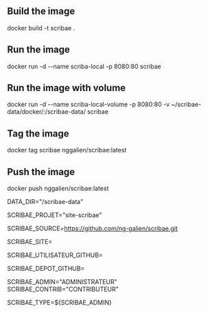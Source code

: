 
## Build the image
docker build -t scribae .

## Run the image
docker run -d --name scriba-local -p 8080:80 scribae

## Run the image with volume
docker run -d --name scriba-local-volume -p 8080:80 -v ~/scribae-data/docker/:/scribae-data/ scribae

## Tag the image 
docker tag scribae nggalien/scribae:latest

## Push the image
docker push nggalien/scribae:latest

DATA_DIR="/scribae-data"

SCRIBAE_PROJET="site-scribae"

SCRIBAE_SOURCE=https://github.com/ng-galien/scribae.git

SCRIBAE_SITE=

SCRIBAE_UTILISATEUR_GITHUB=

SCRIBAE_DEPOT_GITHUB=

SCRIBAE_ADMIN="ADMINISTRATEUR"
SCRIBAE_CONTRIB="CONTRIBUTEUR"

SCRIBAE_TYPE=${SCRIBAE_ADMIN}
